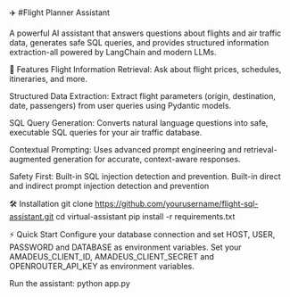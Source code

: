✈️ #Flight Planner Assistant

A powerful AI assistant that answers questions about flights and air traffic data, generates safe SQL queries, and provides structured information extraction-all powered by LangChain and modern LLMs.

🚀 Features
Flight Information Retrieval:
Ask about flight prices, schedules, itineraries, and more.

Structured Data Extraction:
Extract flight parameters (origin, destination, date, passengers) from user queries using Pydantic models.

SQL Query Generation:
Converts natural language questions into safe, executable SQL queries for your air traffic database.

Contextual Prompting:
Uses advanced prompt engineering and retrieval-augmented generation for accurate, context-aware responses.

Safety First:
Built-in SQL injection detection and prevention.
Built-in direct and indirect prompt injection detection and prevention

🛠️ Installation
git clone https://github.com/yourusername/flight-sql-assistant.git
cd virtual-assistant
pip install -r requirements.txt

⚡ Quick Start
Configure your database connection and set HOST, USER, PASSWORD and DATABASE as environment variables.
Set your AMADEUS_CLIENT_ID, AMADEUS_CLIENT_SECRET and OPENROUTER_API_KEY as environment variables.

Run the assistant:
python app.py

